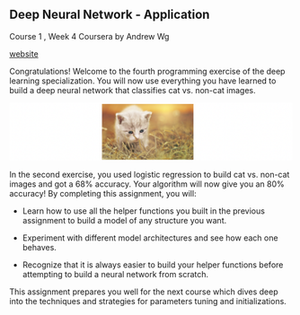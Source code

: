 ## Deep Neural Network - Application


Course 1 , Week 4  Coursera by Andrew Wg

[website](https://www.deeplearning.ai/)


Congratulations! Welcome to the fourth programming exercise of the deep learning specialization. You will now use everything you have learned to build a deep neural network that classifies cat vs. non-cat images.

![](images/readme.png)

In the second exercise, you used logistic regression to build cat vs. non-cat images and got a 68% accuracy. Your algorithm will now give you an 80% accuracy! By completing this assignment, you will:

- Learn how to use all the helper functions you built in the previous assignment to build a model of any structure you want.

- Experiment with different model architectures and see how each one behaves.

- Recognize that it is always easier to build your helper functions before attempting to build a neural network from scratch.

This assignment prepares you well for the next course which dives deep into the techniques and strategies for parameters tuning and initializations. 